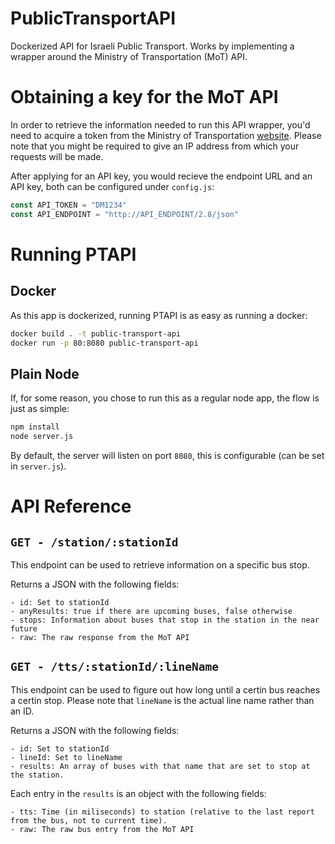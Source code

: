 # PublicTransportAPI
 Dockerized API for Israeli Public Transport. Works by implementing a wrapper around the Ministry of Transportation (MoT) API.

# Obtaining a key for the MoT API
In order to retrieve the information needed to run this API wrapper, you'd need to acquire a token from the Ministry of Transportation [website](https://www.gov.il/he/departments/general/real_time_information_siri). Please note that you might be required to give an IP address from which your requests will be made.

After applying for an API key, you would recieve the endpoint URL and an API key, both can be configured under ```config.js```:
```javascript
const API_TOKEN = "DM1234"
const API_ENDPOINT = "http://API_ENDPOINT/2.8/json"
```

# Running PTAPI
## Docker
As this app is dockerized, running PTAPI is as easy as running a docker:
```bash
docker build . -t public-transport-api
docker run -p 80:8080 public-transport-api
```
## Plain Node
If, for some reason, you chose to run this as a regular node app, the flow is just as simple:
```bash
npm install
node server.js
```

By default, the server will listen on port ```8080```, this is configurable (can be set in ```server.js```).

# API Reference
## ```GET - /station/:stationId```
This endpoint can be used to retrieve information on a specific bus stop.

Returns a JSON with the following fields:

    - id: Set to stationId
    - anyResults: true if there are upcoming buses, false otherwise
    - stops: Information about buses that stop in the station in the near future
    - raw: The raw response from the MoT API

## ```GET - /tts/:stationId/:lineName```
This endpoint can be used to figure out how long until a certin bus reaches a certin stop. Please note that ```lineName``` is the actual line name rather than an ID.

Returns a JSON with the following fields:

    - id: Set to stationId
    - lineId: Set to lineName
    - results: An array of buses with that name that are set to stop at the station.

Each entry in the ```results``` is an object with the following fields:

    - tts: Time (in miliseconds) to station (relative to the last report from the bus, not to current time).
    - raw: The raw bus entry from the MoT API